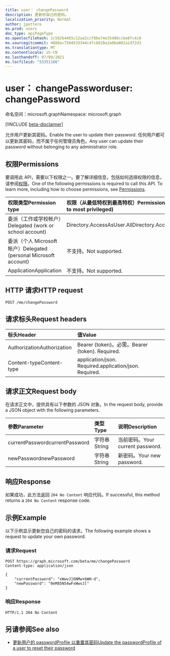 ```yaml
---
title: user： changePassword
description: 更新你自己的密码。
localization_priority: Normal
author: jpettere
ms.prod: users
doc_type: apiPageType
ms.openlocfilehash: 2c582b4465c12aa2ccf86e74e35408ccbe8fc4c0
ms.sourcegitcommit: 4888ac7504533344c4fc6828e2a06a002a1d72d3
ms.translationtype: MT
ms.contentlocale: zh-CN
ms.lasthandoff: 07/09/2021
ms.locfileid: "53351166"
---
```

# <a name="user-changepassword"></a><span data-ttu-id="b8773-103">user： changePassword</span><span class="sxs-lookup"><span data-stu-id="b8773-103">user: changePassword</span></span>

<span data-ttu-id="b8773-104">命名空间：microsoft.graph</span><span class="sxs-lookup"><span data-stu-id="b8773-104">Namespace: microsoft.graph</span></span>

[!INCLUDE [beta-disclaimer](../../includes/beta-disclaimer.md)]

<span data-ttu-id="b8773-105">允许用户更新其密码。</span><span class="sxs-lookup"><span data-stu-id="b8773-105">Enable the user to update their password.</span></span> <span data-ttu-id="b8773-106">任何用户都可以更新其密码，而不属于任何管理员角色。</span><span class="sxs-lookup"><span data-stu-id="b8773-106">Any user can update their password without belonging to any administrator role.</span></span>

## <a name="permissions"></a><span data-ttu-id="b8773-107">权限</span><span class="sxs-lookup"><span data-stu-id="b8773-107">Permissions</span></span>
<span data-ttu-id="b8773-p102">要调用此 API，需要以下权限之一。要了解详细信息，包括如何选择权限的信息，请参阅[权限](/graph/permissions-reference)。</span><span class="sxs-lookup"><span data-stu-id="b8773-p102">One of the following permissions is required to call this API. To learn more, including how to choose permissions, see [Permissions](/graph/permissions-reference).</span></span>


|<span data-ttu-id="b8773-110">权限类型</span><span class="sxs-lookup"><span data-stu-id="b8773-110">Permission type</span></span>      | <span data-ttu-id="b8773-111">权限（从最低特权到最高特权）</span><span class="sxs-lookup"><span data-stu-id="b8773-111">Permissions (from least to most privileged)</span></span>              |
|:--------------------|:---------------------------------------------------------|
|<span data-ttu-id="b8773-112">委派（工作或学校帐户）</span><span class="sxs-lookup"><span data-stu-id="b8773-112">Delegated (work or school account)</span></span> | <span data-ttu-id="b8773-113">Directory.AccessAsUser.All</span><span class="sxs-lookup"><span data-stu-id="b8773-113">Directory.AccessAsUser.All</span></span>    |
|<span data-ttu-id="b8773-114">委派（个人 Microsoft 帐户）</span><span class="sxs-lookup"><span data-stu-id="b8773-114">Delegated (personal Microsoft account)</span></span> | <span data-ttu-id="b8773-115">不支持。</span><span class="sxs-lookup"><span data-stu-id="b8773-115">Not supported.</span></span>    |
|<span data-ttu-id="b8773-116">Application</span><span class="sxs-lookup"><span data-stu-id="b8773-116">Application</span></span> | <span data-ttu-id="b8773-117">不支持。</span><span class="sxs-lookup"><span data-stu-id="b8773-117">Not supported.</span></span> |

## <a name="http-request"></a><span data-ttu-id="b8773-118">HTTP 请求</span><span class="sxs-lookup"><span data-stu-id="b8773-118">HTTP request</span></span>
<!-- { "blockType": "ignored" } -->
```http
POST /me/changePassword
```
## <a name="request-headers"></a><span data-ttu-id="b8773-119">请求标头</span><span class="sxs-lookup"><span data-stu-id="b8773-119">Request headers</span></span>
| <span data-ttu-id="b8773-120">标头</span><span class="sxs-lookup"><span data-stu-id="b8773-120">Header</span></span>       | <span data-ttu-id="b8773-121">值</span><span class="sxs-lookup"><span data-stu-id="b8773-121">Value</span></span> |
|:---------------|:--------|
| <span data-ttu-id="b8773-122">Authorization</span><span class="sxs-lookup"><span data-stu-id="b8773-122">Authorization</span></span>  | <span data-ttu-id="b8773-p103">Bearer {token}。必需。</span><span class="sxs-lookup"><span data-stu-id="b8773-p103">Bearer {token}. Required.</span></span>  |
| <span data-ttu-id="b8773-125">Content-type</span><span class="sxs-lookup"><span data-stu-id="b8773-125">Content-type</span></span>  | <span data-ttu-id="b8773-p104">application/json. Required.</span><span class="sxs-lookup"><span data-stu-id="b8773-p104">application/json. Required.</span></span>  |

## <a name="request-body"></a><span data-ttu-id="b8773-128">请求正文</span><span class="sxs-lookup"><span data-stu-id="b8773-128">Request body</span></span>
<span data-ttu-id="b8773-129">在请求正文中，提供具有以下参数的 JSON 对象。</span><span class="sxs-lookup"><span data-stu-id="b8773-129">In the request body, provide a JSON object with the following parameters.</span></span>

| <span data-ttu-id="b8773-130">参数</span><span class="sxs-lookup"><span data-stu-id="b8773-130">Parameter</span></span>    | <span data-ttu-id="b8773-131">类型</span><span class="sxs-lookup"><span data-stu-id="b8773-131">Type</span></span>   |<span data-ttu-id="b8773-132">说明</span><span class="sxs-lookup"><span data-stu-id="b8773-132">Description</span></span>|
|:---------------|:--------|:----------|
| <span data-ttu-id="b8773-133">currentPassword</span><span class="sxs-lookup"><span data-stu-id="b8773-133">currentPassword</span></span> | <span data-ttu-id="b8773-134">字符串</span><span class="sxs-lookup"><span data-stu-id="b8773-134">String</span></span> | <span data-ttu-id="b8773-135">当前密码。</span><span class="sxs-lookup"><span data-stu-id="b8773-135">Your current password.</span></span>|
| <span data-ttu-id="b8773-136">newPassword</span><span class="sxs-lookup"><span data-stu-id="b8773-136">newPassword</span></span> | <span data-ttu-id="b8773-137">字符串</span><span class="sxs-lookup"><span data-stu-id="b8773-137">String</span></span> | <span data-ttu-id="b8773-138">新密码。</span><span class="sxs-lookup"><span data-stu-id="b8773-138">Your new password.</span></span>|

## <a name="response"></a><span data-ttu-id="b8773-139">响应</span><span class="sxs-lookup"><span data-stu-id="b8773-139">Response</span></span>

<span data-ttu-id="b8773-140">如果成功，此方法返回 `204 No Content` 响应代码。</span><span class="sxs-lookup"><span data-stu-id="b8773-140">If successful, this method returns a `204 No Content` response code.</span></span>

## <a name="example"></a><span data-ttu-id="b8773-141">示例</span><span class="sxs-lookup"><span data-stu-id="b8773-141">Example</span></span>
<span data-ttu-id="b8773-142">以下示例显示更新您自己的密码的请求。</span><span class="sxs-lookup"><span data-stu-id="b8773-142">The following example shows a request to update your own password.</span></span>

### <a name="request"></a><span data-ttu-id="b8773-143">请求</span><span class="sxs-lookup"><span data-stu-id="b8773-143">Request</span></span>

<!-- {
  "blockType": "request",
  "name": "user_changepassword"
}-->
```http
POST https://graph.microsoft.com/beta/me/changePassword
Content-type: application/json

{
    "currentPassword": "xWwvJ]6NMw+bWH-d",
    "newPassword": "0eM85N54wFxWwvJ]"
}
```


### <a name="response"></a><span data-ttu-id="b8773-144">响应</span><span class="sxs-lookup"><span data-stu-id="b8773-144">Response</span></span>
<!-- {
  "blockType": "response",
  "truncated": true
} -->
```http
HTTP/1.1 204 No Content
```

## <a name="see-also"></a><span data-ttu-id="b8773-145">另请参阅</span><span class="sxs-lookup"><span data-stu-id="b8773-145">See also</span></span>
+ [<span data-ttu-id="b8773-146">更新用户的 passwordProfile 以重置其密码</span><span class="sxs-lookup"><span data-stu-id="b8773-146">Update the passwordProfile of a user to reset their password</span></span>](../api/user-update.md#example-3-update-the-passwordprofile-of-a-user-to-reset-their-password)

<!-- uuid: a7c9a0de-8324-4f80-8d88-2e6d5838f3be
2021-06-24 14:57:30 UTC -->
<!--
{
  "type": "#page.annotation",
  "description": "user: changePassword",
  "keywords": "",
  "section": "documentation",
  "tocPath": "",
  "suppressions": [
  ]
}
-->


